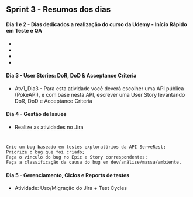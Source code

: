 ## Sprint 3 - Resumos dos dias

#### Dia 1 e 2 - Dias dedicados a realização do curso da Udemy - Início Rápido em Teste e QA

-
-
-
-

#### Dia 3 - User Stories: DoR, DoD & Acceptance Criteria

- Atv1_Dia3 - Para esta atividade você deverá escolher uma API pública (PokeAPI), e com base nesta API, escrever uma User Story levantando DoR, DoD e Acceptance Criteria

#### Dia 4 - Gestão de Issues

- Realize as atividades no Jira

#

    Crie um bug baseado em testes exploratórios da API ServeRest;
    Priorize o bug que foi criado;
    Faça o vínculo do bug no Epic e Story correspondentes;
    Faça a classificação da causa do bug em dev/análise/massa/ambiente.

#### Dia 5 - Gerenciamento, Ciclos e Reports de testes​​​​​​​

- Atividade: Uso/Migração do Jira + Test Cycles
